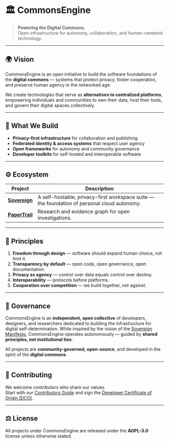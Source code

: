 # 🏛️ CommonsEngine

> **Powering the Digital Commons.**  
> Open infrastructure for autonomy, collaboration, and human-centered technology.

---

## 🌍 Vision

CommonsEngine is an open initiative to build the software foundations of the **digital commons** — systems that protect privacy, foster cooperation, and preserve human agency in the networked age.

We create technologies that serve as **alternatives to centralized platforms**, empowering individuals and communities to own their data, host their tools, and govern their digital spaces collectively.

---

## 🧩 What We Build

- **Privacy-first infrastructure** for collaboration and publishing  
- **Federated identity & access systems** that respect user agency  
- **Open frameworks** for autonomy and community governance  
- **Developer toolkits** for self-hosted and interoperable software  

---

## ⚙️ Ecosystem

| Project | Description |
|----------|-------------|
| [**Sovereign**](https://github.com/CommonsEngine/Sovereign) | A self-hostable, privacy-first workspace suite — the foundation of personal cloud autonomy. |
| [**PaperTrail**](https://github.com/CommonsEngine/PaperTrail) | Research and evidence graph for open investigations. |

---

## 🧠 Principles

1. **Freedom through design** — software should expand human choice, not limit it.  
2. **Transparency by default** — open code, open governance, open documentation.  
3. **Privacy as agency** — control over data equals control over destiny.  
4. **Interoperability** — protocols before platforms.  
5. **Cooperation over competition** — we build together, not against.

---

## 🌱 Governance

CommonsEngine is an **independent, open collective** of developers, designers, and researchers dedicated to building the infrastructure for digital self-determination.
While inspired by the vision of the [Sovereign Manifesto](https://github.com/CommonsEngine/Sovereign/blob/main/MANIFESTO.md), CommonsEngine operates autonomously — guided by **shared principles, not institutional ties**.

All projects are **community-governed, open-source**, and developed in the spirit of the **digital commons**.

---

## 🤝 Contributing

We welcome contributors who share our values.  
Start with our [Contributors Guide](../CONTRIBUTING.md) and sign the [Developer Certificate of Origin (DCO)](../DCO.md).

---

## ⚖️ License

All projects under CommonsEngine are released under the **AGPL-3.0** license unless otherwise stated.
